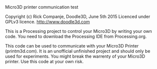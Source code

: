 Micro3D printer communication test

Copyright (c) Rick Companje, Doodle3D, June 5th 2015
Licenced under GPLv3 licence.
http://www.doodle3d.com
  
This is a Processing project to control your Micro3D by writing your own code.
You need to download the Processing IDE from Processing.org.

This code can be used to communicate with your Micro3D Printer (printm3d.com).
It is an unofficial unfinished project and should only be used for experiments.
You might break the warrenty of your Micro3D printer. Use this code at your own risk.
